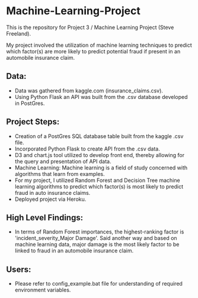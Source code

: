 # Machine-Learning-Project

This is the repository for Project 3 / Machine Learning Project (Steve Freeland).

My project involved the utilization of machine learning techniques to predict which factor(s) are more likely to predict potential fraud if present in an automobile insurance claim. 

## Data:

- Data was gathered from kaggle.com (insurance_claims.csv).
- Using Python Flask an API was built from the .csv database developed in PostGres.

## Project Steps:

- Creation of a PostGres SQL database table built from the kaggle .csv file.
- Incorporated Python Flask to create API from the .csv data.
- D3 and chart.js tool utilized to develop front end, thereby allowing for the query and presentation of API data.
- Machine Learning: Machine learning is a field of study concerned with algorithms that learn from examples.
- For my project, I utilized Random Forest and Decision Tree machine learning algorithms to predict which factor(s) is most likely to predict fraud in auto insurance claims. 
- Deployed project via Heroku.

## High Level Findings:

- In terms of Random Forest importances, the highest-ranking factor is 'incident_severity_Major Damage'. Said another way and based on machine learning data, major damage is the most likely factor to be linked to fraud in an automobile insurance claim.

## Users:

- Please refer to config_example.bat file for understanding of required environment variables.

